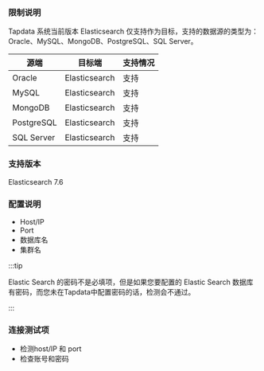 ### 限制说明

Tapdata 系统当前版本 Elasticsearch 仅支持作为目标，支持的数据源的类型为：Oracle、MySQL、MongoDB、PostgreSQL、SQL Server。

| **源端**   | **目标端**    | **支持情况** |
| ---------- | ------------- | ------------ |
| Oracle     | Elasticsearch | 支持         |
| MySQL      | Elasticsearch | 支持         |
| MongoDB    | Elasticsearch | 支持         |
| PostgreSQL | Elasticsearch | 支持         |
| SQL Server | Elasticsearch | 支持         |

### 支持版本

Elasticsearch 7.6



### 配置说明

- Host/IP
- Port
- 数据库名
- 集群名

:::tip

Elastic Search 的密码不是必填项，但是如果您要配置的 Elastic Search 数据库有密码，而您未在Tapdata中配置密码的话，检测会不通过。

:::

### 连接测试项

- 检测host/IP 和 port
- 检查账号和密码